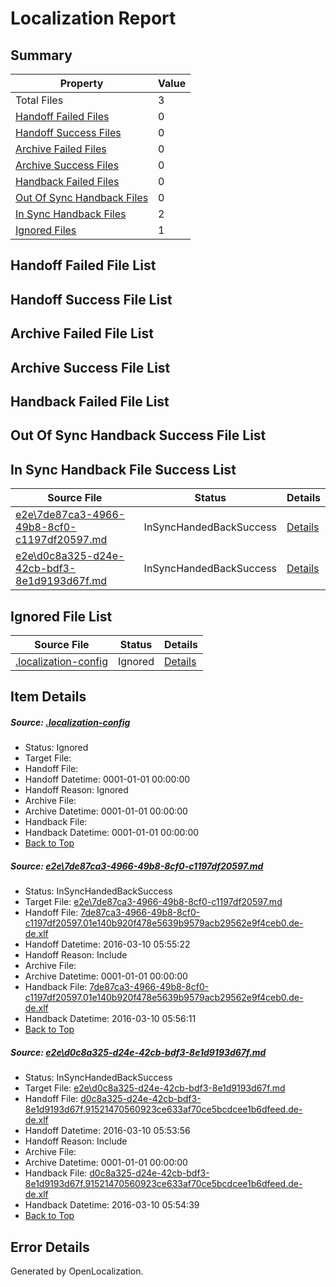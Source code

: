 # <a name='report-top'></a> Localization Report

## Summary
 Property | Value 
 -------- | ----- 
 Total Files | 3
[ Handoff Failed Files ](#handoff-failed-list)| 0
[ Handoff Success Files ](#handoff-success-list)| 0
[ Archive Failed Files ](#archive-failed-list)| 0
[ Archive Success Files ](#archive-success-list)| 0
[ Handback Failed Files ](#handback-failed-list)| 0
[ Out Of Sync Handback Files ](#outofsync-handback-success-list)| 0
[ In Sync Handback Files ](#insync-handback-success-list)| 2
[ Ignored Files ](#ignored-list)| 1

## <a name='handoff-failed-list'></a> Handoff Failed File List

## <a name='handoff-success-list'></a> Handoff Success File List

## <a name='archive-failed-list'></a> Archive Failed File List

## <a name='archive-success-list'></a> Archive Success File List

## <a name='handback-failed-list'></a> Handback Failed File List

## <a name='outofsync-handback-success-list'></a> Out Of Sync Handback Success File List

## <a name='insync-handback-success-list'></a> In Sync Handback File Success List
 Source File | Status | Details 
 ----------- | ------ | ------- 
 [e2e\7de87ca3-4966-49b8-8cf0-c1197df20597.md](https://github.com/OpenLocalizationTest/oltest/blob/8ed903f67c671b4575f21c664cdb5ce855e4f276/e2e/7de87ca3-4966-49b8-8cf0-c1197df20597.md) | InSyncHandedBackSuccess | [Details](#bbeb434a657e2f2429790febdeef8986744b94d71)
 [e2e\d0c8a325-d24e-42cb-bdf3-8e1d9193d67f.md](https://github.com/OpenLocalizationTest/oltest/blob/6ce8a07754b4bff485bfe9c3e155e551d2376b5a/e2e/d0c8a325-d24e-42cb-bdf3-8e1d9193d67f.md) | InSyncHandedBackSuccess | [Details](#5c6da443290fd6dff98f4817d172e3e32de619ab2)

## <a name='ignored-list'></a> Ignored File List
 Source File | Status | Details 
 ----------- | ------ | ------- 
 [.localization-config](https://github.com/OpenLocalizationTest/oltest/blob/8ed903f67c671b4575f21c664cdb5ce855e4f276/.localization-config) | Ignored | [Details](#66aca4b1c2f43b14ec41e0e427345df94af1d5e10)

## Item Details
##### <a name='66aca4b1c2f43b14ec41e0e427345df94af1d5e10'></a> Source: [.localization-config](https://github.com/OpenLocalizationTest/oltest/blob/8ed903f67c671b4575f21c664cdb5ce855e4f276/.localization-config)
* Status: Ignored
* Target File: 
* Handoff File: 
* Handoff Datetime: 0001-01-01 00:00:00
* Handoff Reason: Ignored
* Archive File: 
* Archive Datetime: 0001-01-01 00:00:00
* Handback File: 
* Handback Datetime: 0001-01-01 00:00:00
* [Back to Top](#report-top)

##### <a name='bbeb434a657e2f2429790febdeef8986744b94d71'></a> Source: [e2e\7de87ca3-4966-49b8-8cf0-c1197df20597.md](https://github.com/OpenLocalizationTest/oltest/blob/8ed903f67c671b4575f21c664cdb5ce855e4f276/e2e/7de87ca3-4966-49b8-8cf0-c1197df20597.md)
* Status: InSyncHandedBackSuccess
* Target File: [e2e\7de87ca3-4966-49b8-8cf0-c1197df20597.md](https://github.com/OpenLocalizationTestOrg/oltest.de-de/blob/eb6e9dd65095cbde84a64bd962eadce581455039/e2e/7de87ca3-4966-49b8-8cf0-c1197df20597.md)
* Handoff File: [7de87ca3-4966-49b8-8cf0-c1197df20597.01e140b920f478e5639b9579acb29562e9f4ceb0.de-de.xlf](https://github.com/OpenLocalizationTestOrg/olhandoff/blob/8945ba2fc93e0f2c9e9e48f65c9e35cd43e388bc/ol-handoff/OpenLocalizationTestOrg/oltest.de-de/xinjiang/ht/7de87ca3-4966-49b8-8cf0-c1197df20597.01e140b920f478e5639b9579acb29562e9f4ceb0.de-de.xlf)
* Handoff Datetime: 2016-03-10 05:55:22
* Handoff Reason: Include
* Archive File: 
* Archive Datetime: 0001-01-01 00:00:00
* Handback File: [7de87ca3-4966-49b8-8cf0-c1197df20597.01e140b920f478e5639b9579acb29562e9f4ceb0.de-de.xlf](https://github.com/OpenLocalizationTestOrg/olhandback/blob/1366ad966e7d3bc4290524cfd3d62e49b6c4d255/ol-handback/OpenLocalizationTestOrg/oltest.de-de/xinjiang/ht/7de87ca3-4966-49b8-8cf0-c1197df20597.01e140b920f478e5639b9579acb29562e9f4ceb0.de-de.xlf)
* Handback Datetime: 2016-03-10 05:56:11
* [Back to Top](#report-top)

##### <a name='5c6da443290fd6dff98f4817d172e3e32de619ab2'></a> Source: [e2e\d0c8a325-d24e-42cb-bdf3-8e1d9193d67f.md](https://github.com/OpenLocalizationTest/oltest/blob/6ce8a07754b4bff485bfe9c3e155e551d2376b5a/e2e/d0c8a325-d24e-42cb-bdf3-8e1d9193d67f.md)
* Status: InSyncHandedBackSuccess
* Target File: [e2e\d0c8a325-d24e-42cb-bdf3-8e1d9193d67f.md](https://github.com/OpenLocalizationTestOrg/oltest.de-de/blob/a4344ae22b689f24e55f1b330d8581d3939311ae/e2e/d0c8a325-d24e-42cb-bdf3-8e1d9193d67f.md)
* Handoff File: [d0c8a325-d24e-42cb-bdf3-8e1d9193d67f.91521470560923ce633af70ce5bcdcee1b6dfeed.de-de.xlf](https://github.com/OpenLocalizationTestOrg/olhandoff/blob/591cb720fdbedb4f079ee649ffca9103f34eddfe/ol-handoff/OpenLocalizationTestOrg/oltest.de-de/xinjiang/ht/d0c8a325-d24e-42cb-bdf3-8e1d9193d67f.91521470560923ce633af70ce5bcdcee1b6dfeed.de-de.xlf)
* Handoff Datetime: 2016-03-10 05:53:56
* Handoff Reason: Include
* Archive File: 
* Archive Datetime: 0001-01-01 00:00:00
* Handback File: [d0c8a325-d24e-42cb-bdf3-8e1d9193d67f.91521470560923ce633af70ce5bcdcee1b6dfeed.de-de.xlf](https://github.com/OpenLocalizationTestOrg/olhandback/blob/f00d44b76d7f7cf78e1ea54b0fef7e9e20554d94/ol-handback/OpenLocalizationTestOrg/oltest.de-de/xinjiang/ht/d0c8a325-d24e-42cb-bdf3-8e1d9193d67f.91521470560923ce633af70ce5bcdcee1b6dfeed.de-de.xlf)
* Handback Datetime: 2016-03-10 05:54:39
* [Back to Top](#report-top)


## Error Details

Generated by OpenLocalization.
